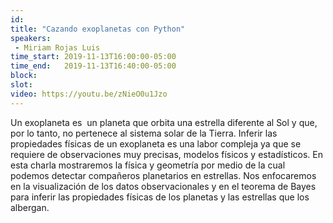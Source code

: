 ```yaml
---
id: 
title: "Cazando exoplanetas con Python"
speakers:
 - Miriam Rojas Luis
time_start: 2019-11-13T16:00:00-05:00
time_end:   2019-11-13T16:40:00-05:00
block: 
slot: 
video: https://youtu.be/zNieO0u1Jzo
---
```


Un exoplaneta es  un planeta que orbita una estrella diferente al Sol y que, por lo tanto, no pertenece al sistema solar de la Tierra. Inferir las propiedades físicas de un exoplaneta es una labor compleja ya que se requiere de observaciones muy precisas, modelos físicos y estadísticos. En esta charla mostraremos la física y geometría por medio de la cual podemos detectar compañeros planetarios en estrellas. Nos enfocaremos en la visualización de los datos observacionales y en el teorema de Bayes para inferir las propiedades físicas de los planetas y las estrellas que los albergan.
